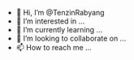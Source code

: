 - 👋 Hi, I’m @TenzinRabyang
- 👀 I’m interested in ...
- 🌱 I’m currently learning ...
- 💞️ I’m looking to collaborate on ...
- 📫 How to reach me ...

<!---
This is my github profile, where I will be uploading all of project that I have done individually and group as well.
--->
